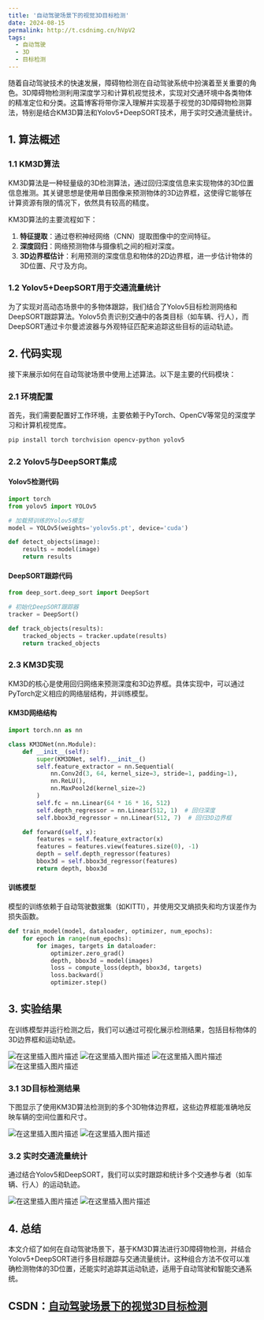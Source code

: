 ```yaml
---
title: '自动驾驶场景下的视觉3D目标检测'
date: 2024-08-15
permalink: http://t.csdnimg.cn/hVpV2
tags:
  - 自动驾驶
  - 3D
  - 目标检测
---
```


随着自动驾驶技术的快速发展，障碍物检测在自动驾驶系统中扮演着至关重要的角色。3D障碍物检测利用深度学习和计算机视觉技术，实现对交通环境中各类物体的精准定位和分类。这篇博客将带你深入理解并实现基于视觉的3D障碍物检测算法，特别是结合KM3D算法和Yolov5+DeepSORT技术，用于实时交通流量统计。

## 1. 算法概述

### 1.1 KM3D算法

KM3D算法是一种轻量级的3D检测算法，通过回归深度信息来实现物体的3D位置信息推测。其关键思想是使用单目图像来预测物体的3D边界框，这使得它能够在计算资源有限的情况下，依然具有较高的精度。

KM3D算法的主要流程如下：

1. **特征提取**：通过卷积神经网络（CNN）提取图像中的空间特征。
2. **深度回归**：网络预测物体与摄像机之间的相对深度。
3. **3D边界框估计**：利用预测的深度信息和物体的2D边界框，进一步估计物体的3D位置、尺寸及方向。

### 1.2 Yolov5+DeepSORT用于交通流量统计

为了实现对高动态场景中的多物体跟踪，我们结合了Yolov5目标检测网络和DeepSORT跟踪算法。Yolov5负责识别交通中的各类目标（如车辆、行人），而DeepSORT通过卡尔曼滤波器与外观特征匹配来追踪这些目标的运动轨迹。

## 2. 代码实现

接下来展示如何在自动驾驶场景中使用上述算法。以下是主要的代码模块：

### 2.1 环境配置

首先，我们需要配置好工作环境，主要依赖于PyTorch、OpenCV等常见的深度学习和计算机视觉库。

```bash
pip install torch torchvision opencv-python yolov5
```

### 2.2 Yolov5与DeepSORT集成

#### Yolov5检测代码

```python
import torch
from yolov5 import YOLOv5

# 加载预训练的Yolov5模型
model = YOLOv5(weights='yolov5s.pt', device='cuda')

def detect_objects(image):
    results = model(image)
    return results
```

#### DeepSORT跟踪代码

```python
from deep_sort.deep_sort import DeepSort

# 初始化DeepSORT跟踪器
tracker = DeepSort()

def track_objects(results):
    tracked_objects = tracker.update(results)
    return tracked_objects
```

### 2.3 KM3D实现

KM3D的核心是使用回归网络来预测深度和3D边界框。具体实现中，可以通过PyTorch定义相应的网络层结构，并训练模型。

#### KM3D网络结构

```python
import torch.nn as nn

class KM3DNet(nn.Module):
    def __init__(self):
        super(KM3DNet, self).__init__()
        self.feature_extractor = nn.Sequential(
            nn.Conv2d(3, 64, kernel_size=3, stride=1, padding=1),
            nn.ReLU(),
            nn.MaxPool2d(kernel_size=2)
        )
        self.fc = nn.Linear(64 * 16 * 16, 512)
        self.depth_regressor = nn.Linear(512, 1)  # 回归深度
        self.bbox3d_regressor = nn.Linear(512, 7)  # 回归3D边界框

    def forward(self, x):
        features = self.feature_extractor(x)
        features = features.view(features.size(0), -1)
        depth = self.depth_regressor(features)
        bbox3d = self.bbox3d_regressor(features)
        return depth, bbox3d
```

#### 训练模型

模型的训练依赖于自动驾驶数据集（如KITTI），并使用交叉熵损失和均方误差作为损失函数。

```python
def train_model(model, dataloader, optimizer, num_epochs):
    for epoch in range(num_epochs):
        for images, targets in dataloader:
            optimizer.zero_grad()
            depth, bbox3d = model(images)
            loss = compute_loss(depth, bbox3d, targets)
            loss.backward()
            optimizer.step()
```

## 3. 实验结果

在训练模型并运行检测之后，我们可以通过可视化展示检测结果，包括目标物体的3D边界框和运动轨迹。

![在这里插入图片描述](https://i-blog.csdnimg.cn/direct/a6d3a549c0254bf1af7a2e3c0153d091.png)
![在这里插入图片描述](https://i-blog.csdnimg.cn/direct/7783dbadeb564524b37bf48c9ab0fa71.jpeg)
![在这里插入图片描述](https://i-blog.csdnimg.cn/direct/e5fa208feffa469198de7f9d12aff009.png)
![在这里插入图片描述](https://i-blog.csdnimg.cn/direct/3eecf554d18c46c59d80c18e18bb6f97.jpeg)

### 3.1 3D目标检测结果

下图显示了使用KM3D算法检测到的多个3D物体边界框，这些边界框能准确地反映车辆的空间位置和尺寸。

![在这里插入图片描述](https://i-blog.csdnimg.cn/direct/bbd120588a7c4352852b90fa619cef80.png#pic_center)
![在这里插入图片描述](https://i-blog.csdnimg.cn/direct/4c16378d9b8e449c81c744c6b184beda.png#pic_center)
### 3.2 实时交通流量统计

通过结合Yolov5和DeepSORT，我们可以实时跟踪和统计多个交通参与者（如车辆、行人）的运动轨迹。

![在这里插入图片描述](https://i-blog.csdnimg.cn/direct/120a29777cd341a59bd0b13b64e02860.jpeg#pic_center)
![在这里插入图片描述](https://i-blog.csdnimg.cn/direct/702337546a23486386d7b5ba20a6e121.png#pic_center)



## 4. 总结

本文介绍了如何在自动驾驶场景下，基于KM3D算法进行3D障碍物检测，并结合Yolov5+DeepSORT进行多目标跟踪与交通流量统计。这种组合方法不仅可以准确检测物体的3D位置，还能实时追踪其运动轨迹，适用于自动驾驶和智能交通系统。

CSDN：[自动驾驶场景下的视觉3D目标检测](http://t.csdnimg.cn/hVpV2)
------
